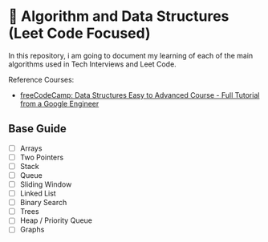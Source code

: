 # 🧾 Algorithm and Data Structures (Leet Code Focused)

In this repository, i am going to document my learning of each of the main algorithms used in Tech Interviews and Leet Code.

Reference Courses:
- [freeCodeCamp: Data Structures Easy to Advanced Course - Full Tutorial from a Google Engineer](https://www.youtube.com/watch?v=RBSGKlAvoiM)

## Base Guide

- [ ] Arrays
- [ ] Two Pointers
- [ ] Stack
- [ ] Queue
- [ ] Sliding Window
- [ ] Linked List
- [ ] Binary Search
- [ ] Trees
- [ ] Heap / Priority Queue
- [ ] Graphs
